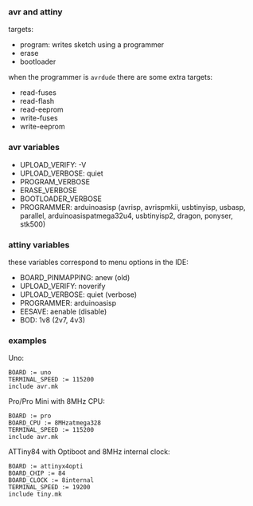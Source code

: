 ### avr and attiny

targets:
- program: writes sketch using a programmer
- erase
- bootloader

when the programmer is `avrdude` there are some extra targets:
- read-fuses
- read-flash
- read-eeprom
- write-fuses
- write-eeprom

### avr variables

- UPLOAD_VERIFY: -V
- UPLOAD_VERBOSE: quiet
- PROGRAM_VERBOSE
- ERASE_VERBOSE
- BOOTLOADER_VERBOSE
- PROGRAMMER: arduinoasisp (avrisp, avrispmkii, usbtinyisp, usbasp, parallel, arduinoasispatmega32u4, usbtinyisp2, dragon, ponyser, stk500)

### attiny variables

these variables correspond to menu options in the IDE:
- BOARD_PINMAPPING: anew (old)
- UPLOAD_VERIFY: noverify
- UPLOAD_VERBOSE: quiet (verbose)
- PROGRAMMER: arduinoasisp
- EESAVE: aenable (disable)
- BOD: 1v8 (2v7, 4v3)

### examples

Uno:
```
BOARD := uno
TERMINAL_SPEED := 115200
include avr.mk
```

Pro/Pro Mini with 8MHz CPU:
```
BOARD := pro
BOARD_CPU := 8MHzatmega328
TERMINAL_SPEED := 115200
include avr.mk
```

ATTiny84 with Optiboot and 8MHz internal clock:
```
BOARD := attinyx4opti
BOARD_CHIP := 84
BOARD_CLOCK := 8internal
TERMINAL_SPEED := 19200
include tiny.mk
```
